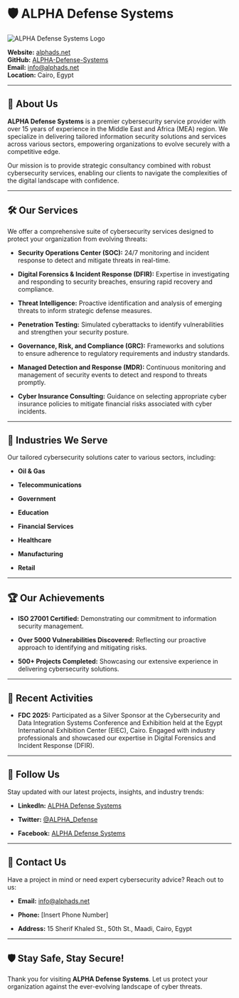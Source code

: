 # 🛡️ ALPHA Defense Systems

![ALPHA Defense Systems Logo](https://www.alphads.net/wp-content/uploads/2021/04/Vector-Smart-Object.png)  <!-- Replace with your actual logo -->

**Website:** [alphads.net](http://alphads.net/)  
**GitHub:** [ALPHA-Defense-Systems](https://github.com/ALPHA-Defense-Systems)  
**Email:** [info@alphads.net](mailto:info@alphads.net)  
**Location:** Cairo, Egypt

---

## 🔐 About Us

**ALPHA Defense Systems** is a premier cybersecurity service provider with over 15 years of experience in the Middle East and Africa (MEA) region. We specialize in delivering tailored information security solutions and services across various sectors, empowering organizations to evolve securely with a competitive edge.

Our mission is to provide strategic consultancy combined with robust cybersecurity services, enabling our clients to navigate the complexities of the digital landscape with confidence.

---

## 🛠️ Our Services

We offer a comprehensive suite of cybersecurity services designed to protect your organization from evolving threats:

- **Security Operations Center (SOC):** 24/7 monitoring and incident response to detect and mitigate threats in real-time.

- **Digital Forensics & Incident Response (DFIR):** Expertise in investigating and responding to security breaches, ensuring rapid recovery and compliance.

- **Threat Intelligence:** Proactive identification and analysis of emerging threats to inform strategic defense measures.

- **Penetration Testing:** Simulated cyberattacks to identify vulnerabilities and strengthen your security posture.

- **Governance, Risk, and Compliance (GRC):** Frameworks and solutions to ensure adherence to regulatory requirements and industry standards.

- **Managed Detection and Response (MDR):** Continuous monitoring and management of security events to detect and respond to threats promptly.

- **Cyber Insurance Consulting:** Guidance on selecting appropriate cyber insurance policies to mitigate financial risks associated with cyber incidents.

---

## 🏢 Industries We Serve

Our tailored cybersecurity solutions cater to various sectors, including:

- **Oil & Gas**

- **Telecommunications**

- **Government**

- **Education**

- **Financial Services**

- **Healthcare**

- **Manufacturing**

- **Retail**

---

## 🏆 Our Achievements

- **ISO 27001 Certified:** Demonstrating our commitment to information security management.

- **Over 5000 Vulnerabilities Discovered:** Reflecting our proactive approach to identifying and mitigating risks.

- **500+ Projects Completed:** Showcasing our extensive experience in delivering cybersecurity solutions.

---

## 📢 Recent Activities

- **FDC 2025:** Participated as a Silver Sponsor at the Cybersecurity and Data Integration Systems Conference and Exhibition held at the Egypt International Exhibition Center (EIEC), Cairo. Engaged with industry professionals and showcased our expertise in Digital Forensics and Incident Response (DFIR).

---

## 📣 Follow Us

Stay updated with our latest projects, insights, and industry trends:

- **LinkedIn:** [ALPHA Defense Systems](https://www.linkedin.com/company/alpha-defense-systems)

- **Twitter:** [@ALPHA_Defense](https://twitter.com/ALPHA_Defense)

- **Facebook:** [ALPHA Defense Systems](https://www.facebook.com/THEALPHADS/)

---

## 📧 Contact Us

Have a project in mind or need expert cybersecurity advice? Reach out to us:

- **Email:** [info@alphads.net](mailto:info@alphads.net)

- **Phone:** [Insert Phone Number]

- **Address:** 15 Sherif Khaled St., 50th St., Maadi, Cairo, Egypt

---

## 🛡️ Stay Safe, Stay Secure!

Thank you for visiting **ALPHA Defense Systems**. Let us protect your organization against the ever-evolving landscape of cyber threats.

